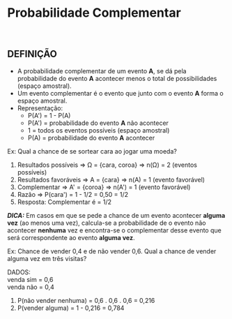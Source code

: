 # Probabilidade Complementar

<br>

## DEFINIÇÃO
* A probabilidade complementar de um evento **A**, se dá pela probabilidade do evento **A** acontecer menos o total de possibilidades (espaço amostral).
* Um evento complementar é o evento que junto com o evento **A** forma o espaço amostral.
* Representação:
  - P(A') = 1 - P(A) 
  - P(A') = probabilidade do evento **A** não acontecer
  - 1 = todos os eventos possíveis (espaço amostral)
  - P(A) = probabilidade do evento **A** acontecer

Ex: Qual a chance de se sortear cara ao jogar uma moeda?

1. Resultados possíveis => Ω = {cara, coroa} => n(Ω) = 2 (eventos possíveis)
2. Resultados favoráveis => A = {cara} => n(A) = 1 (evento favorável)
3. Complementar => A' = {coroa} => n(A') = 1 (evento favorável)
4. Razão => P(cara') = 1 - 1/2 = 0,50 = 1/2
5. Resposta: Complementar é = 1/2

***DICA:*** Em casos em que se pede a chance de um evento acontecer **alguma vez** (ao menos uma vez), calcula-se a probabilidade de o evento não acontecer **nenhuma** vez e encontra-se o complementar desse evento que será correspondente ao evento **alguma vez**.

Ex: Chance de vender 0,4 e de não vender 0,6. Qual a chance de vender alguma vez em três visitas?

DADOS:  
venda sim = 0,6  
venda não = 0,4  

1. P(não vender nenhuma) = 0,6 . 0,6 . 0,6 = 0,216
2. P(vender alguma) = 1 - 0,216 = 0,784